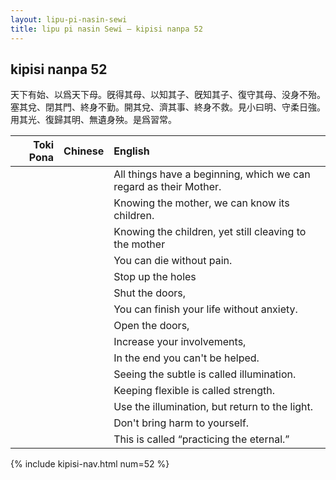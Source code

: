 ```yaml
---
layout: lipu-pi-nasin-sewi
title: lipu pi nasin Sewi — kipisi nanpa 52
---
```



## kipisi nanpa 52

天下有始、以爲天下母。旣得其母、以知其子、旣知其子、復守其母、没身不殆。塞其兌、閉其門、終身不勤。開其兌、濟其事、終身不救。見小曰明、守柔日強。 用其光、復歸其明、無遺身殃。是爲習常。

| Toki Pona | Chinese | English
|-:|:-:|:-
|  |  | All things have a beginning, which we can regard as their Mother.
|  |  | Knowing the mother, we can know its children.
|  |  | Knowing the children, yet still cleaving to the mother
|  |  | You can die without pain.
|  |  | Stop up the holes
|  |  | Shut the doors,
|  |  | You can finish your life without anxiety.
|  |  | Open the doors,
|  |  | Increase your involvements,
|  |  | In the end you can't be helped.
|  |  | Seeing the subtle is called illumination.
|  |  | Keeping flexible is called strength.
|  |  | Use the illumination, but return to the light.
|  |  | Don't bring harm to yourself.
|  |  | This is called “practicing the eternal.”

{% include kipisi-nav.html num=52 %}
